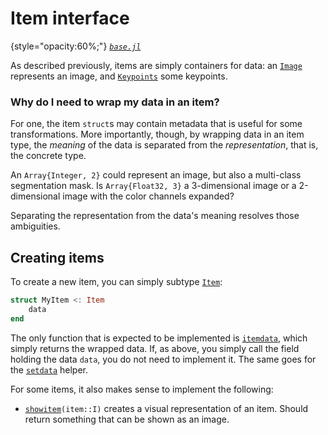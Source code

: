 # Item interface

{style="opacity:60%;"}
*[`base.jl`](../../src/base.jl)*

As described previously, items are simply containers for data: an [`Image`](#) represents an image, and [`Keypoints`](#) some keypoints.

### Why do I need to wrap my data in an item?

For one, the item `struct`s may contain metadata that is useful for some transformations. More importantly, though, by wrapping data in an item type, the *meaning* of the data is separated from the *representation*, that is, the concrete type.

An `Array{Integer, 2}` could represent an image, but also a multi-class segmentation mask. Is `Array{Float32, 3}` a 3-dimensional image or a 2-dimensional image with the color channels expanded?

Separating the representation from the data's meaning resolves those ambiguities.

## Creating items

To create a new item, you can simply subtype [`Item`](#):

```julia
struct MyItem <: Item
    data
end
```

The only function that is expected to be implemented is [`itemdata`](#), which simply returns the wrapped data. If, as above, you simply call the field holding the data `data`, you do not need to implement it. The same goes for the [`setdata`](#) helper.

For some items, it also makes sense to implement the following:

- [`showitem`](#)`(item::I)` creates a visual representation of an item. Should return something that can be shown as an image.